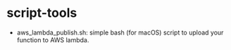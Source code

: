 # script-tools
- aws_lambda_publish.sh: simple bash (for macOS) script to upload your function to AWS lambda.
